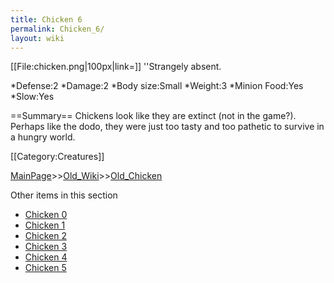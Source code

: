 ```yaml
---
title: Chicken 6
permalink: Chicken_6/
layout: wiki
---
```

[[File:chicken.png|100px|link=]]
''Strangely absent.

*Defense:2
*Damage:2
*Body size:Small
*Weight:3
*Minion Food:Yes
*Slow:Yes

==Summary==
Chickens look like they are extinct (not in the game?). Perhaps like the dodo, they were just too tasty and too pathetic to survive in a hungry world.

[[Category:Creatures]]

[MainPage](/keeperrl_wiki/ "wikilink")>>[Old_Wiki](/keeperrl_wiki/Old_Wiki "wikilink")>>[Old_Chicken](/keeperrl_wiki/Old_Chicken "wikilink")

Other items in this section
-    [Chicken 0](/keeperrl_wiki/Chicken_0 "wikilink")
-    [Chicken 1](/keeperrl_wiki/Chicken_1 "wikilink")
-    [Chicken 2](/keeperrl_wiki/Chicken_2 "wikilink")
-    [Chicken 3](/keeperrl_wiki/Chicken_3 "wikilink")
-    [Chicken 4](/keeperrl_wiki/Chicken_4 "wikilink")
-    [Chicken 5](/keeperrl_wiki/Chicken_5 "wikilink")
